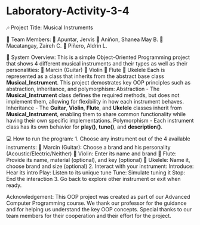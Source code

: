 # Laboratory-Activity-3-4

🎶 Project Title: Musical Instruments

👥 Team Members:
    🎻 Apuntar, Jervis
    🎺 Aniñon, Shanea May B.
    🎸 Macatangay, Zaireh C.
    🎸 Piñero, Aldrin L.


 🧩 System Overview:
    This is a simple Object-Oriented Programming project that shows 4 different musical instruments and their types as well as their personalities:
       🎸 Marcin (Guitar)
       🎻 Violin
       🎺 Flute
       🎸 Ukelele
    Each is represented as a class that inherits from the abstract base class **Musical_Instrument**. This project demostrates key OOP principles such as abstraction, inheritance, and polymorphism:
        Abstraction - The **Musical_Instrument** class defines the required methods, but does not implement them, allowing for flexibility in how each instrument behaves.
        Inheritance - The **Guitar**, **Violin**, **Flute**, and **Ukelele** classes inherit from **Musical_Instrument**, enabling them to share common functionality while having their own specific implementations.
        Polymorphism - Each instrument class has its own behavior for **play()**, **tune()**, and **description()**.
        
💻 How to run the program:
    1. Choose any instrument out of the 4 available instruments:
        🎸 Marcin (Guitar): Choose a brand and his personality (Acoustic/Electric/Neither)
        🎻 Violin: Enter its name and brand
        🎺 Flute: Provide its name, material (optional), and key (optional)
        🎸 Ukelele: Name it, choose brand and size (optional)
    2. Interact with your instrument:
        Introduce: Hear its intro
        Play: Listen to its unique tune
        Tune: Simulate tuning it
        Stop: End the interaction
    3. Go back to explore other instrument or exit when ready.

Acknowledgement:
    This OOP project was created as part of our Advanced Computer Programming course. We thank our professor for the guidance and
for helping us understand the key OOP concepts. Special thanks to our team members for their cooperation and their effort for the project. 


